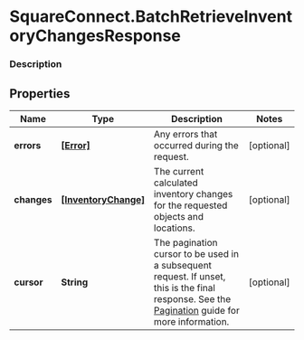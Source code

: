 # SquareConnect.BatchRetrieveInventoryChangesResponse

### Description



## Properties
Name | Type | Description | Notes
------------ | ------------- | ------------- | -------------
**errors** | [**[Error]**](Error.md) | Any errors that occurred during the request. | [optional] 
**changes** | [**[InventoryChange]**](InventoryChange.md) | The current calculated inventory changes for the requested objects and locations. | [optional] 
**cursor** | **String** | The pagination cursor to be used in a subsequent request. If unset, this is the final response. See the [Pagination](https://developer.squareup.com/docs/working-with-apis/pagination) guide for more information. | [optional] 


